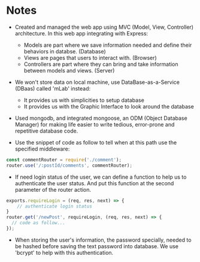 # Notes
- Created and managed the web app using MVC (Model, View, Controller) architecture. In this web app integrating with Express:
  - Models are part where we save information needed and define their behaviors in databse. (Database)
  - Views are pages that users to interact with. (Browser)
  - Controllers are part where they can bring and take information between models and views. (Server)

- We won't store data on local machine, use DataBase-as-a-Service (DBaas) called 'mLab' instead:
  - It provides us with simplicities to setup database
  - It provides us with the Graphic Interface to look around the database

- Used mongodb, and integrated mongoose, an ODM (Object Database Manager) for making life easier to write tedious, error-prone and repetitive database code.

- Use the snippet of code as follow to tell when at this path use the specified middleware:
```javascript
const commentRouter = require('./comment');
router.use('/:postId/comments', commentRouter);
```
- If need login status of the user, we can define a function to help us to authenticate the user status. And put this function at the second parameter of the router action.
```javascript
exports.requireLogin = (req, res, next) => {
	// authenticate login status
}
router.get('/newPost', requireLogin, (req, res, next) => {
  // code as follow...
});
```

- When storing the user's information, the password specially, needed to be hashed before saving the text password into database. We use 'bcrypt' to help with this authentication.

